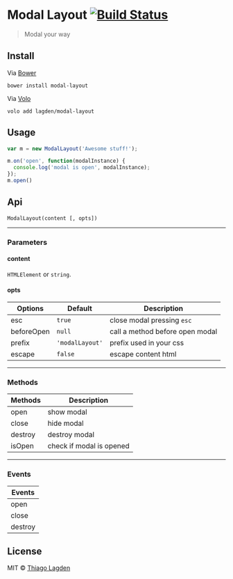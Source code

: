 # Modal Layout [![Build Status](https://travis-ci.org/lagden/modal-layout.svg?branch=master)](https://travis-ci.org/lagden/modal-layout)

> Modal your way

## Install

Via [Bower](http://bower.io/)

```
bower install modal-layout
```

Via [Volo](http://volojs.org/)

```
volo add lagden/modal-layout
```

## Usage

```javascript
var m = new ModalLayout('Awesome stuff!');

m.on('open', function(modalInstance) {
  console.log('modal is open', modalInstance);
});
m.open()
```

## Api

```
ModalLayout(content [, opts])
```

---

### Parameters

#### content

`HTMLElement` or `string`.

#### opts

| Options | Default | Description |
| ----------- | ----------- | ----------- |
| esc | `true` | close modal pressing `esc` |
| beforeOpen | `null` | call a method before open modal |
| prefix | `'modalLayout'` | prefix used in your css |
| escape | `false` | escape content html |

---

### Methods

| Methods | Description |
| ----------- | ----------- |
| open | show modal |
| close | hide modal |
| destroy | destroy modal |
| isOpen | check if modal is opened |

---

### Events

| Events |
| ----------- |
| open |
| close |
| destroy |


## License

MIT © [Thiago Lagden](http://lagden.in)
